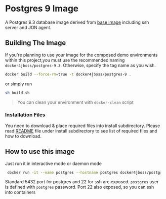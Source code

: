 Postgres 9 Image
=======

A Postgres 9.3 database image derived from [base image](../image-base/README.md) including ssh server and JON agent.


## Building The Image
 If you're planning to use your image for the composed demo environments within this project,you must use the recommended naming ```docker4jboss/postgres-9.3```. Otherwise, specify the tag name as you wish.

```bash
docker build --force-rm=true -t docker4jboss/postgres-9 .
```
or simply run

```bash
sh build.sh
```

> You can clean your environment with ```docker-clean``` script
### Installation Files

You need to download & place required files into install subdirectory. Please read [README](./install/README.md) file under install subdirectory
to see list of required files and how to download.

## How to use this image

  Just run it in interactive mode or daemon mode

 ```bash
  docker run -it --name postgres --hostname postgres docker4jboss/postgres-9
 ```

  Standard 5432 port for postgres and 22 for ssh are exposed. ```postgres``` user is defined with ```postgres``` password. Port 22 also exposed, so you can ssh into containers
